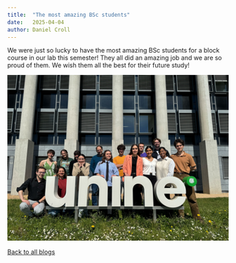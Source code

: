 ```yaml
---
title:  "The most amazing BSc students"
date:   2025-04-04
author: Daniel Croll
---
```


We were just so lucky to have the most amazing BSc students for a block course in our lab this semester! They all did an amazing job and we are so proud of them. We wish them all the best for their future study!

<div class="layout-blog" markdown="1">
<body>

<script src="https://cdn.jsdelivr.net/npm/jquery@3.5.1/dist/jquery.min.js"></script>
<link rel="stylesheet" href="https://cdn.jsdelivr.net/gh/fancyapps/fancybox@3.5.7/dist/jquery.fancybox.min.css" />
<script src="https://cdn.jsdelivr.net/gh/fancyapps/fancybox@3.5.7/dist/jquery.fancybox.min.js"></script>

<a href="/images/blog/blog_2025-04-04/APP_1.jpg" data-fancybox="gallery" data-caption="Block course student group photo">
	<img src="/images/blog/blog_2025-04-04/APP_1.jpg" alt="" /></a>


</body>
</div>

[Back to all blogs](/blog/)

